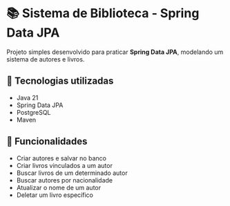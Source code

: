 # 📚 Sistema de Biblioteca - Spring Data JPA

Projeto simples desenvolvido para praticar **Spring Data JPA**, modelando um sistema de autores e livros.  

## 🚀 Tecnologias utilizadas
- Java 21
- Spring Data JPA
- PostgreSQL
- Maven

## 📖 Funcionalidades
- Criar autores e salvar no banco
- Criar livros vinculados a um autor
- Buscar livros de um determinado autor
- Buscar autores por nacionalidade
- Atualizar o nome de um autor
- Deletar um livro específico
